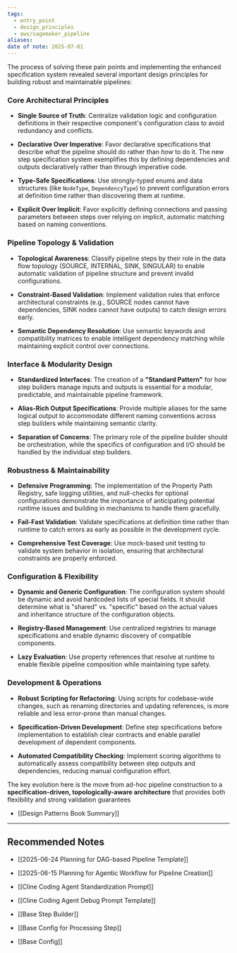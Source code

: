 ```yaml
---
tags:
  - entry_point
  - design_principles
  - aws/sagemaker_pipeline
aliases: 
date of note: 2025-07-01
---
```



The process of solving these pain points and implementing the enhanced specification system revealed several important design principles for building robust and maintainable pipelines:

### __Core Architectural Principles__

- __Single Source of Truth__: Centralize validation logic and configuration definitions in their respective component's configuration class to avoid redundancy and conflicts.

- __Declarative Over Imperative__: Favor declarative specifications that describe *what* the pipeline should do rather than *how* to do it. The new step specification system exemplifies this by defining dependencies and outputs declaratively rather than through imperative code.

- __Type-Safe Specifications__: Use strongly-typed enums and data structures (like `NodeType`, `DependencyType`) to prevent configuration errors at definition time rather than discovering them at runtime. 

- __Explicit Over Implicit__: Favor explicitly defining connections and passing parameters between steps over relying on implicit, automatic matching based on naming conventions.

### __Pipeline Topology & Validation__

- __Topological Awareness__: Classify pipeline steps by their role in the data flow topology (SOURCE, INTERNAL, SINK, SINGULAR) to enable automatic validation of pipeline structure and prevent invalid configurations.

- __Constraint-Based Validation__: Implement validation rules that enforce architectural constraints (e.g., SOURCE nodes cannot have dependencies, SINK nodes cannot have outputs) to catch design errors early.

- __Semantic Dependency Resolution__: Use semantic keywords and compatibility matrices to enable intelligent dependency matching while maintaining explicit control over connections.

### __Interface & Modularity Design__

- __Standardized Interfaces__: The creation of a __"Standard Pattern"__ for how step builders manage inputs and outputs is essential for a modular, predictable, and maintainable pipeline framework.

- __Alias-Rich Output Specifications__: Provide multiple aliases for the same logical output to accommodate different naming conventions across step builders while maintaining semantic clarity.

- __Separation of Concerns__: The primary role of the pipeline builder should be orchestration, while the specifics of configuration and I/O should be handled by the individual step builders.

### __Robustness & Maintainability__

- __Defensive Programming__: The implementation of the Property Path Registry, safe logging utilities, and null-checks for optional configurations demonstrate the importance of anticipating potential runtime issues and building in mechanisms to handle them gracefully.

- __Fail-Fast Validation__: Validate specifications at definition time rather than runtime to catch errors as early as possible in the development cycle.

- __Comprehensive Test Coverage__: Use mock-based unit testing to validate system behavior in isolation, ensuring that architectural constraints are properly enforced.

### __Configuration & Flexibility__

- __Dynamic and Generic Configuration__: The configuration system should be dynamic and avoid hardcoded lists of special fields. It should determine what is "shared" vs. "specific" based on the actual values and inheritance structure of the configuration objects.

- __Registry-Based Management__: Use centralized registries to manage specifications and enable dynamic discovery of compatible components.

- __Lazy Evaluation__: Use property references that resolve at runtime to enable flexible pipeline composition while maintaining type safety.

### __Development & Operations__

- __Robust Scripting for Refactoring__: Using scripts for codebase-wide changes, such as renaming directories and updating references, is more reliable and less error-prone than manual changes.

- __Specification-Driven Development__: Define step specifications before implementation to establish clear contracts and enable parallel development of dependent components.

- __Automated Compatibility Checking__: Implement scoring algorithms to automatically assess compatibility between step outputs and dependencies, reducing manual configuration effort.

The key evolution here is the move from ad-hoc pipeline construction to a __specification-driven, topologically-aware architecture__ that provides both flexibility and strong validation guarantees

    
- [[Design Patterns Book Summary]]



-----------
##  Recommended Notes

- [[2025-06-24 Planning for DAG-based Pipeline Template]]
- [[2025-06-15 Planning for Agentic Workflow for Pipeline Creation]]

- [[Cline Coding Agent Standardization Prompt]]
- [[Cline Coding Agent Debug Prompt Template]]


- [[Base Step Builder]]
- [[Base Config for Processing Step]]
- [[Base Config]]

